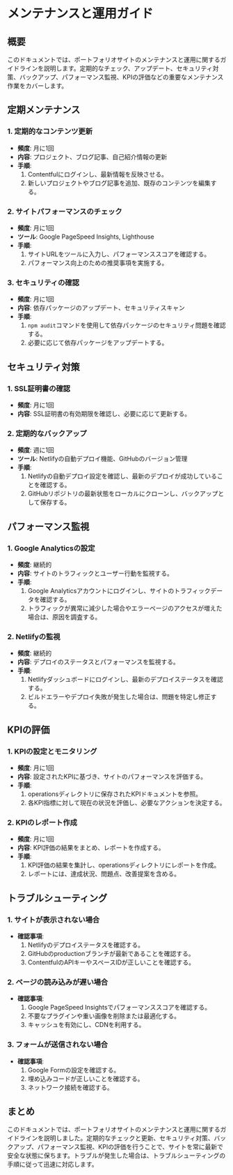 # メンテナンスと運用ガイド

## 概要
このドキュメントでは、ポートフォリオサイトのメンテナンスと運用に関するガイドラインを説明します。定期的なチェック、アップデート、セキュリティ対策、バックアップ、パフォーマンス監視、KPIの評価などの重要なメンテナンス作業をカバーします。

## 定期メンテナンス

### 1. 定期的なコンテンツ更新
- **頻度**: 月に1回
- **内容**: プロジェクト、ブログ記事、自己紹介情報の更新
- **手順**:
  1. Contentfulにログインし、最新情報を反映させる。
  2. 新しいプロジェクトやブログ記事を追加、既存のコンテンツを編集する。

### 2. サイトパフォーマンスのチェック
- **頻度**: 月に1回
- **ツール**: Google PageSpeed Insights, Lighthouse
- **手順**:
  1. サイトURLをツールに入力し、パフォーマンススコアを確認する。
  2. パフォーマンス向上のための推奨事項を実施する。

### 3. セキュリティの確認
- **頻度**: 月に1回
- **内容**: 依存パッケージのアップデート、セキュリティスキャン
- **手順**:
  1. `npm audit`コマンドを使用して依存パッケージのセキュリティ問題を確認する。
  2. 必要に応じて依存パッケージをアップデートする。

## セキュリティ対策

### 1. SSL証明書の確認
- **頻度**: 月に1回
- **内容**: SSL証明書の有効期限を確認し、必要に応じて更新する。

### 2. 定期的なバックアップ
- **頻度**: 週に1回
- **ツール**: Netlifyの自動デプロイ機能、GitHubのバージョン管理
- **手順**:
  1. Netlifyの自動デプロイ設定を確認し、最新のデプロイが成功していることを確認する。
  2. GitHubリポジトリの最新状態をローカルにクローンし、バックアップとして保存する。

## パフォーマンス監視

### 1. Google Analyticsの設定
- **頻度**: 継続的
- **内容**: サイトのトラフィックとユーザー行動を監視する。
- **手順**:
  1. Google Analyticsアカウントにログインし、サイトのトラフィックデータを確認する。
  2. トラフィックが異常に減少した場合やエラーページのアクセスが増えた場合は、原因を調査する。

### 2. Netlifyの監視
- **頻度**: 継続的
- **内容**: デプロイのステータスとパフォーマンスを監視する。
- **手順**:
  1. Netlifyダッシュボードにログインし、最新のデプロイステータスを確認する。
  2. ビルドエラーやデプロイ失敗が発生した場合は、問題を特定し修正する。

## KPIの評価

### 1. KPIの設定とモニタリング
- **頻度**: 月に1回
- **内容**: 設定されたKPIに基づき、サイトのパフォーマンスを評価する。
- **手順**:
  1. operationsディレクトリに保存されたKPIドキュメントを参照。
  2. 各KPI指標に対して現在の状況を評価し、必要なアクションを決定する。

### 2. KPIのレポート作成
- **頻度**: 月に1回
- **内容**: KPI評価の結果をまとめ、レポートを作成する。
- **手順**:
  1. KPI評価の結果を集計し、operationsディレクトリにレポートを作成。
  2. レポートには、達成状況、問題点、改善提案を含める。

## トラブルシューティング

### 1. サイトが表示されない場合
- **確認事項**:
  1. Netlifyのデプロイステータスを確認する。
  2. GitHubのproductionブランチが最新であることを確認する。
  3. ContentfulのAPIキーやスペースIDが正しいことを確認する。

### 2. ページの読み込みが遅い場合
- **確認事項**:
  1. Google PageSpeed Insightsでパフォーマンススコアを確認する。
  2. 不要なプラグインや重い画像を削除または最適化する。
  3. キャッシュを有効にし、CDNを利用する。

### 3. フォームが送信されない場合
- **確認事項**:
  1. Google Formの設定を確認する。
  2. 埋め込みコードが正しいことを確認する。
  3. ネットワーク接続を確認する。

## まとめ
このドキュメントでは、ポートフォリオサイトのメンテナンスと運用に関するガイドラインを説明しました。定期的なチェックと更新、セキュリティ対策、バックアップ、パフォーマンス監視、KPIの評価を行うことで、サイトを常に最新で安全な状態に保ちます。トラブルが発生した場合は、トラブルシューティングの手順に従って迅速に対応します。